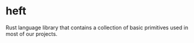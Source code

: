 # heft
Rust language library that contains a collection of basic primitives used in most of our projects.
